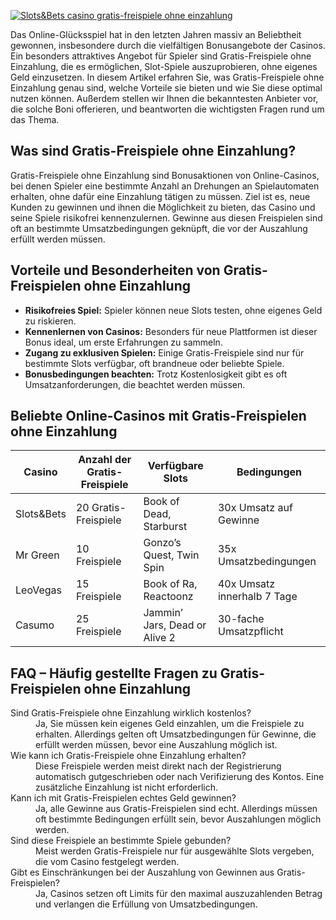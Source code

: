 [![Slots&Bets casino gratis-freispiele ohne einzahlung](https://123-caf.pages.dev/gitsignup.png)](https://vrmoo.ru/Bt82HjjY)

<p>Das Online-Glücksspiel hat in den letzten Jahren massiv an Beliebtheit gewonnen, insbesondere durch die vielfältigen Bonusangebote der Casinos. Ein besonders attraktives Angebot für Spieler sind Gratis-Freispiele ohne Einzahlung, die es ermöglichen, Slot-Spiele auszuprobieren, ohne eigenes Geld einzusetzen. In diesem Artikel erfahren Sie, was Gratis-Freispiele ohne Einzahlung genau sind, welche Vorteile sie bieten und wie Sie diese optimal nutzen können. Außerdem stellen wir Ihnen die bekanntesten Anbieter vor, die solche Boni offerieren, und beantworten die wichtigsten Fragen rund um das Thema.</p>  <h2>Was sind Gratis-Freispiele ohne Einzahlung?</h2> <p>Gratis-Freispiele ohne Einzahlung sind Bonusaktionen von Online-Casinos, bei denen Spieler eine bestimmte Anzahl an Drehungen an Spielautomaten erhalten, ohne dafür eine Einzahlung tätigen zu müssen. Ziel ist es, neue Kunden zu gewinnen und ihnen die Möglichkeit zu bieten, das Casino und seine Spiele risikofrei kennenzulernen. Gewinne aus diesen Freispielen sind oft an bestimmte Umsatzbedingungen geknüpft, die vor der Auszahlung erfüllt werden müssen.</p>  <h2>Vorteile und Besonderheiten von Gratis-Freispielen ohne Einzahlung</h2> <ul> <li><strong>Risikofreies Spiel:</strong> Spieler können neue Slots testen, ohne eigenes Geld zu riskieren.</li> <li><strong>Kennenlernen von Casinos:</strong> Besonders für neue Plattformen ist dieser Bonus ideal, um erste Erfahrungen zu sammeln.</li> <li><strong>Zugang zu exklusiven Spielen:</strong> Einige Gratis-Freispiele sind nur für bestimmte Slots verfügbar, oft brandneue oder beliebte Spiele.</li> <li><strong>Bonusbedingungen beachten:</strong> Trotz Kostenlosigkeit gibt es oft Umsatzanforderungen, die beachtet werden müssen.</li> </ul>  <h2>Beliebte Online-Casinos mit Gratis-Freispielen ohne Einzahlung</h2> <table> <thead> <tr> <th>Casino</th> <th>Anzahl der Gratis-Freispiele</th> <th>Verfügbare Slots</th> <th>Bedingungen</th> </tr> </thead> <tbody> <tr> <td>Slots&Bets</td> <td>20 Gratis-Freispiele</td> <td>Book of Dead, Starburst</td> <td>30x Umsatz auf Gewinne</td> </tr> <tr> <td>Mr Green</td> <td>10 Freispiele</td> <td>Gonzo’s Quest, Twin Spin</td> <td>35x Umsatzbedingungen</td> </tr> <tr> <td>LeoVegas</td> <td>15 Freispiele</td> <td>Book of Ra, Reactoonz</td> <td>40x Umsatz innerhalb 7 Tage</td> </tr> <tr> <td>Casumo</td> <td>25 Freispiele</td> <td>Jammin’ Jars, Dead or Alive 2</td> <td>30-fache Umsatzpflicht</td> </tr> </tbody> </table>  <h2>FAQ – Häufig gestellte Fragen zu Gratis-Freispielen ohne Einzahlung</h2> <dl> <dt>Sind Gratis-Freispiele ohne Einzahlung wirklich kostenlos?</dt> <dd>Ja, Sie müssen kein eigenes Geld einzahlen, um die Freispiele zu erhalten. Allerdings gelten oft Umsatzbedingungen für Gewinne, die erfüllt werden müssen, bevor eine Auszahlung möglich ist.</dd>  <dt>Wie kann ich Gratis-Freispiele ohne Einzahlung erhalten?</dt> <dd>Diese Freispiele werden meist direkt nach der Registrierung automatisch gutgeschrieben oder nach Verifizierung des Kontos. Eine zusätzliche Einzahlung ist nicht erforderlich.</dd>  <dt>Kann ich mit Gratis-Freispielen echtes Geld gewinnen?</dt> <dd>Ja, alle Gewinne aus Gratis-Freispielen sind echt. Allerdings müssen oft bestimmte Bedingungen erfüllt sein, bevor Auszahlungen möglich werden.</dd>  <dt>Sind diese Freispiele an bestimmte Spiele gebunden?</dt> <dd>Meist werden Gratis-Freispiele nur für ausgewählte Slots vergeben, die vom Casino festgelegt werden.</dd>  <dt>Gibt es Einschränkungen bei der Auszahlung von Gewinnen aus Gratis-Freispielen?</dt> <dd>Ja, Casinos setzen oft Limits für den maximal auszuzahlenden Betrag und verlangen die Erfüllung von Umsatzbedingungen.</dd> </dl>